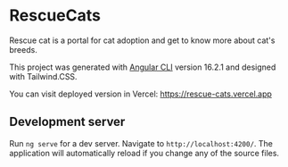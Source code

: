 # RescueCats
Rescue cat is a portal for cat adoption and get to know more about cat's breeds.

This project was generated with [Angular CLI](https://github.com/angular/angular-cli) version 16.2.1 and designed with Tailwind.CSS.

You can visit deployed version in Vercel: https://rescue-cats.vercel.app

## Development server

Run `ng serve` for a dev server. Navigate to `http://localhost:4200/`. The application will automatically reload if you change any of the source files.

